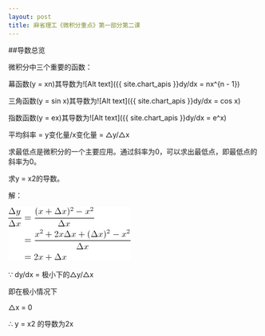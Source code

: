 ```yaml
---
layout: post
title: 麻省理工《微积分重点》第一部分第二课
---
```

##导数总览

微积分中三个重要的函数：

幕函数(y = xn)其导数为![Alt text]({{ site.chart_apis }}dy/dx = nx^{n - 1})

三角函数(y = sin x)其导数为![Alt text]({{ site.chart_apis }}dy/dx = cos x)

指数函数(y = ex)其导数为![Alt text]({{ site.chart_apis }}dy/dx = e^x)

平均斜率 = y变化量/x变化量 = △y/△x

求最低点是微积分的一个主要应用。通过斜率为0，可以求出最低点，即最低点的斜率为0。

求y = x2的导数。

解：

<img title="mit-highlights-of-calculus-section-1-lesson-2-1" src="/images/2012/03/mit-highlights-of-calculus-section-1-lesson-2-1.gif" alt="" width="245" height="108" />

∵ dy/dx = 极小下的△y/△x

即在极小情况下

△x = 0

∴ y = x2 的导数为2x
